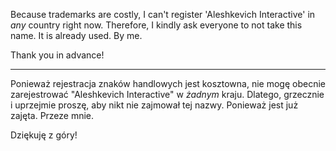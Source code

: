 <div lang="en">

Because trademarks are costly, I can't register 'Aleshkevich Interactive' in *any* country right now.
Therefore, I kindly ask everyone to not take this name.
It is already used. By me.

Thank you in advance!

---

</div><div lang="pl">

Ponieważ rejestracja znaków handlowych jest kosztowna, nie mogę obecnie zarejestrować "Aleshkevich Interactive" w *żadnym* kraju.
Dlatego, grzecznie i uprzejmie proszę, aby nikt nie zajmował tej nazwy.
Ponieważ jest już zajęta. Przeze mnie.

Dziękuję z góry!

</div>
